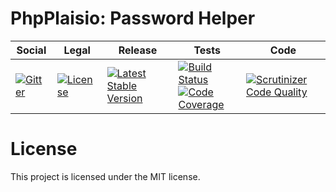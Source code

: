 # PhpPlaisio: Password Helper

<table>
<thead>
<tr>
<th>Social</th>
<th>Legal</th>
<th>Release</th>
<th>Tests</th>
<th>Code</th>
</tr>
</thead>
<tbody>
<tr>
<td>
<a href="https://gitter.im/PhpPlaisio/PhpPlaisio"><img src="https://badges.gitter.im/PhpPlaisio/PhpPlaisio.svg" alt="Gitter"/></a>
</td>
<td>
<a href="https://packagist.org/packages/plaisio/helper-password"><img src="https://poser.pugx.org/plaisio/helper-password/license" alt="License"/></a>
</td>
<td>
<a href="https://packagist.org/packages/plaisio/helper-password"><img src="https://poser.pugx.org/plaisio/helper-password/v/stable" alt="Latest Stable Version"/></a>
</td>
<td><a href="https://travis-ci.org/PhpPlaisio/helper-password"><img src="https://travis-ci.org/PhpPlaisio/helper-password.svg?branch=master" alt="Build Status"/></a><br/>
<a href="https://scrutinizer-ci.com/g/PhpPlaisio/helper-password/?branch=master"><img src="https://scrutinizer-ci.com/g/PhpPlaisio/helper-password/badges/coverage.png?b=master" alt="Code Coverage"/></a><br/>
</td>
<td>
<a href="https://scrutinizer-ci.com/g/PhpPlaisio/helper-password/?branch=master"><img src="https://scrutinizer-ci.com/g/PhpPlaisio/helper-password/badges/quality-score.png?b=master" alt="Scrutinizer Code Quality"/></a>
</td>
</tr>
</tbody>
</table>

#  License

This project is licensed under the MIT license.
